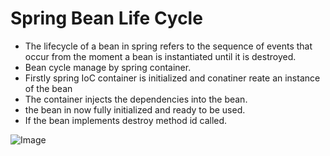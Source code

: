# Spring Bean Life Cycle 
- The lifecycle of a bean in spring refers to the sequence of events that occur from the moment a bean is instantiated until it is destroyed.
- Bean cycle manage by spring container.
- Firstly spring IoC container is initialized and conatiner reate an instance of the bean
- The container injects the dependencies into the bean.
- the bean in now fully initialized and ready to be used.
- If the bean implements destroy method id called.

![Image](https://github.com/user-attachments/assets/b86b53d3-e5ba-4d45-9b69-559a26485f7c)
